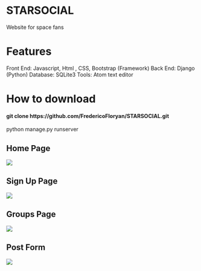 # STARSOCIAL
Website for space fans
# Features
Front End:
Javascript, Html , CSS, Bootstrap (Framework)
Back End:
Django (Python)
Database:
SQLite3
Tools:
Atom text editor

<html>
<h1>How to download</h1>
  <h4> git clone https://github.com/FredericoFloryan/STARSOCIAL.git </h4>
  python manage.py runserver
  
<p>
 <h2> Home Page </h2>
 <img src='https://user-images.githubusercontent.com/48131033/83994152-bc1a4380-a97f-11ea-9c46-f9b365b6e89c.PNG'>
<p>
<p>
  <h2> Sign Up Page </h2>
  <img src='https://user-images.githubusercontent.com/48131033/83994369-698d5700-a980-11ea-90ec-d19030ee1b2c.PNG'>
<p>
<p>
  <h2> Groups Page </h2>
  <img src='https://user-images.githubusercontent.com/48131033/83994435-a0636d00-a980-11ea-9ffc-3fd7f8c53694.PNG'>
</p>
<p>
  <h2> Post Form </h2>
  <img src='https://user-images.githubusercontent.com/48131033/83994550-f59f7e80-a980-11ea-8585-9031fee922d9.PNG'>
</p>

